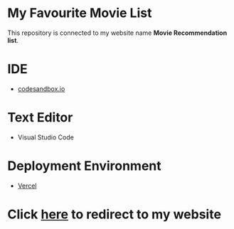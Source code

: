 # My Favourite Movie List
This repository is connected to my website name **Movie Recommendation list**. 

# IDE
- [codesandbox.io](https://codesandbox.io)

# Text Editor
- Visual Studio Code

# Deployment Environment
- [Vercel](https://vercel.com)

# Click [here](https://https://neog-my-fav-movies-list.vercel.app/) to redirect to my website
